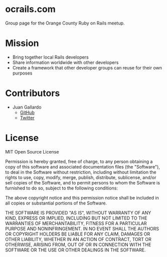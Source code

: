 ocrails.com
============

Group page for the Orange County Ruby on Rails meetup. 


Mission
============

* Bring together local Rails developers
* Share information worldwide with other developers
* Create a framework that other developer groups can reuse for their own purposes


Contributors
============

* Juan Gallardo
    * [GitHub](https://github.com/JGallardo)
    * [Twitter](https://twitter.com/JGallardo2600)  


License
============    

MIT Open Source License

Permission is hereby granted, free of charge, to any person obtaining a copy of this software and associated documentation files (the "Software"), to deal in the Software without restriction, including without limitation the rights to use, copy, modify, merge, publish, distribute, sublicense, and/or sell copies of the Software, and to permit persons to whom the Software is furnished to do so, subject to the following conditions:

The above copyright notice and this permission notice shall be included in all copies or substantial portions of the Software.

THE SOFTWARE IS PROVIDED "AS IS", WITHOUT WARRANTY OF ANY KIND, EXPRESS OR IMPLIED, INCLUDING BUT NOT LIMITED TO THE WARRANTIES OF MERCHANTABILITY, FITNESS FOR A PARTICULAR PURPOSE AND NONINFRINGEMENT. IN NO EVENT SHALL THE AUTHORS OR COPYRIGHT HOLDERS BE LIABLE FOR ANY CLAIM, DAMAGES OR OTHER LIABILITY, WHETHER IN AN ACTION OF CONTRACT, TORT OR OTHERWISE, ARISING FROM, OUT OF OR IN CONNECTION WITH THE SOFTWARE OR THE USE OR OTHER DEALINGS IN THE SOFTWARE.